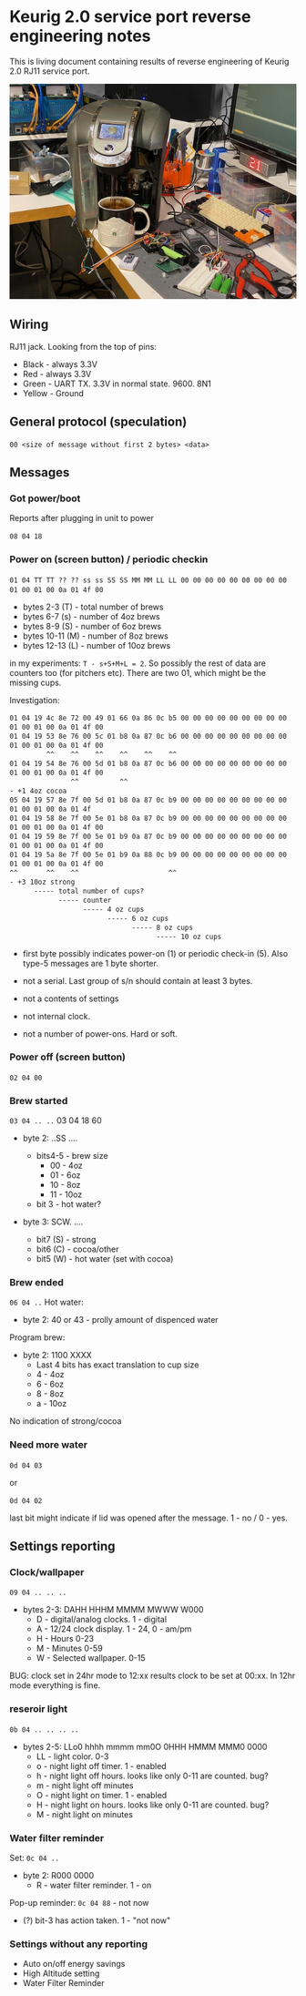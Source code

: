 # Keurig 2.0 service port reverse engineering notes

This is living document containing results of reverse engineering of Keurig 2.0 RJ11 service port.

![Image of the process](pics/IMG_0985.jpeg)

## Wiring

RJ11 jack. Looking from the top of pins:
- Black - always 3.3V
- Red - always 3.3V 
- Green - UART TX. 3.3V in normal state. 9600. 8N1
- Yellow - Ground

## General protocol (speculation)

`00 <size of message without first 2 bytes> <data>`

## Messages

### Got power/boot

Reports after plugging in unit to power

`08 04 18`

### Power on (screen button) / periodic checkin

`01 04 TT TT ?? ?? ss ss SS SS MM MM LL LL 00 00 00 00 00 00 00 00 00 01 00 01 00 0a 01 4f 00`

- bytes 2-3 (T) - total number of brews
- bytes 6-7 (s) - number of 4oz brews
- bytes 8-9 (S) - number of 6oz brews
- bytes 10-11 (M) - number of 8oz brews
- bytes 12-13 (L) - number of 10oz brews

in my experiments: `T - s+S+M+L = 2`. So possibly the rest of data are counters too (for pitchers etc).
There are two 01, which might be the missing cups.

Investigation:
```
01 04 19 4c 8e 72 00 49 01 66 0a 86 0c b5 00 00 00 00 00 00 00 00 00 01 00 01 00 0a 01 4f 00
01 04 19 53 8e 76 00 5c 01 b8 0a 87 0c b6 00 00 00 00 00 00 00 00 00 01 00 01 00 0a 01 4f 00
         ^^    ^^    ^^    ^^    ^^    ^^
01 04 19 54 8e 76 00 5d 01 b8 0a 87 0c b6 00 00 00 00 00 00 00 00 00 01 00 01 00 0a 01 4f 00
               ^^          ^^
- +1 4oz cocoa
05 04 19 57 8e 7f 00 5d 01 b8 0a 87 0c b9 00 00 00 00 00 00 00 00 00 01 00 01 00 0a 01 4f
01 04 19 58 8e 7f 00 5e 01 b8 0a 87 0c b9 00 00 00 00 00 00 00 00 00 01 00 01 00 0a 01 4f 00
01 04 19 59 8e 7f 00 5e 01 b9 0a 87 0c b9 00 00 00 00 00 00 00 00 00 01 00 01 00 0a 01 4f 00
01 04 19 5a 8e 7f 00 5e 01 b9 0a 88 0c b9 00 00 00 00 00 00 00 00 00 01 00 01 00 0a 01 4f 00
^^       ^^    ^^                      ^^
- +3 10oz strong            
      ----- total number of cups?
            ----- counter
                  ----- 4 oz cups
                        ----- 6 oz cups
                              ----- 8 oz cups
                                    ----- 10 oz cups
```

- first byte possibly indicates power-on (1) or periodic check-in (5). Also type-5 messages are 1 byte shorter.

- not a serial. Last group of s/n should contain at least 3 bytes.
- not a contents of settings
- not internal clock.
- not a number of power-ons. Hard or soft.


### Power off (screen button)

`02 04 00`

### Brew started

`03 04 .. ..`
03 04 18 60

- byte 2: ..SS ....
  - bits4-5 - brew size
    - 00 - 4oz
    - 01 - 6oz
    - 10 - 8oz
    - 11 - 10oz
  - bit 3  - hot water?

- byte 3: SCW. ....
  - bit7 (S) - strong
  - bit6 (C) - cocoa/other
  - bit5 (W) - hot water (set with cocoa)

### Brew ended

`06 04 ..`
Hot water:
- byte 2: 40 or 43 - prolly amount of dispenced water

Program brew:
- byte 2: 1100 XXXX
  - Last 4 bits has exact translation to cup size
  - 4 - 4oz
  - 6 - 6oz
  - 8 - 8oz
  - a - 10oz

No indication of strong/cocoa

### Need more water

`0d 04 03` 

or

`0d 04 02` 

last bit might indicate if lid was opened after the message. 1 - no / 0 - yes.

## Settings reporting

### Clock/wallpaper

`09 04 .. .. ..`

- bytes 2-3: DAHH HHHM MMMM MWWW W000
  - D - digital/analog clocks. 1 - digital
  - A - 12/24 clock display. 1 - 24, 0 - am/pm
  - H - Hours 0-23
  - M - Minutes 0-59
  - W - Selected wallpaper. 0-15
  
BUG: clock set in 24hr mode to 12:xx results clock to be set at 00:xx. In 12hr mode everything is fine.

### reseroir light

`0b 04 .. .. .. ..`

- bytes 2-5: LLo0 hhhh  mmmm mm0O  0HHH HMMM  MMM0 0000
  - LL - light color. 0-3
  - o - night light off timer. 1 - enabled
  - h - night light off hours. looks like only 0-11 are counted. bug?
  - m - night light off minutes
  - O - night light on timer. 1 - enabled
  - H - night light on hours. looks like only 0-11 are counted. bug?
  - M - night light on minutes

### Water filter reminder

Set: `0c 04 ..`

- byte 2: R000 0000
  - R - water filter reminder. 1 - on

Pop-up reminder:
`0c 04 88` - not now
- (?) bit-3 has action taken. 1 - "not now"

### Settings without any reporting

- Auto on/off energy savings
- High Altitude setting
- Water Filter Reminder

